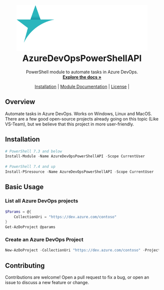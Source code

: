 <h1 align="center">
  <a href="https://inspark.nl">
    <img alt="InSpark" src="docs/en-US/assets/inspark-logo-semi.svg" height="150">
  </a>
  <br>AzureDevOpsPowerShellAPI<br>
</h1>

 <p align="center">
    PowerShell module to automate tasks in Azure DevOps.
    <br />
    <a href="https://weareinspark.github.io/AzureDevOpsPowerShellAPI/"><strong>Explore the docs »</strong></a>
  </p>

<p align="center">
  <a href="https://weareinspark.github.io/AzureDevOpsPowerShellAPI/about_InstallingModule/">Installation</a> |
  <a href="https://weareinspark.github.io/AzureDevOpsPowerShellAPI/">Module Documentation</a> |
  <a href="LICENSE">License</a> |

## Overview

Automate tasks in Azure DevOps. Works on Windows, Linux and MacOS. There are a few good open-source projects already going on this topic (Like VS-Team),
but we believe that this project in more user-friendly.

## Installation

```powershell
# PowerShell 7.3 and below
Install-Module -Name AzureDevOpsPowerShellAPI -Scope CurrentUser

# PowerShell 7.4 and up
Install-PSresource -Name AzureDevOpsPowerShellAPI -Scope CurrentUser
```

## Basic Usage

### List all Azure DevOps projects

```powershell
$Params = @{
    CollectionUri = "https://dev.azure.com/contoso"
}
Get-AzDoProject @params
```

### Create an Azure DevOps Project

```powershell
New-AzDoProject -CollectionUri "https://dev.azure.com/contoso" -ProjectName "Project 1"
```

## Contributing

Contributions are welcome! Open a pull request to fix a bug, or open an issue to discuss a new feature or change.
